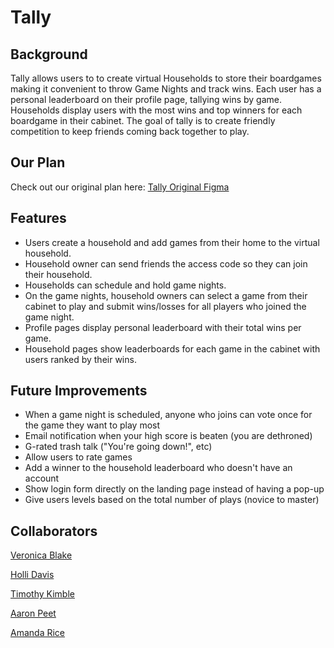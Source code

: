 # Tally

## Background
Tally allows users to to create virtual Households to store their boardgames making it convenient to throw Game Nights and track wins. Each user has a personal leaderboard on their profile page, tallying wins by game. Households display users with the most wins and top winners for each boardgame in their cabinet. The goal of tally is to create friendly competition to keep friends coming back together to play.

## Our Plan 
Check out our original plan here: [Tally Original Figma](https://github.com/hollidavis/Tally/blob/readme/Tally.pdf)

## Features
- Users create a household and add games from their home to the virtual household.
- Household owner can send friends the access code so they can join their household.
- Households can schedule and hold game nights.
- On the game nights, household owners can select a game from their cabinet to play and submit wins/losses for all players who joined the game night.
- Profile pages display personal leaderboard with their total wins per game.
- Household pages show leaderboards for each game in the cabinet with users ranked by their wins.

## Future Improvements
- When a game night is scheduled, anyone who joins can vote once for the game they want to play most
- Email notification when your high score is beaten (you are dethroned)
- G-rated trash talk ("You're going down!", etc)
- Allow users to rate games
- Add a winner to the household leaderboard who doesn't have an account
- Show login form directly on the landing page instead of having a pop-up
- Give users levels based on the total number of plays (novice to master)

## Collaborators
[Veronica Blake](https://github.com/VeronicaBlake)

[Holli Davis](https://github.com/HolliDavis)

[Timothy Kimble](https://github.com/TimothyKimble)

[Aaron Peet](https://github.com/aaronpeet)

[Amanda Rice](https://github.com/amanda-rice)
